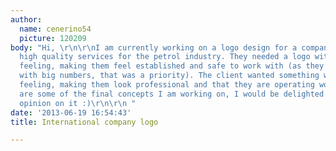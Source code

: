 ```yaml
---
author:
  name: cenerino54
  picture: 120209
body: "Hi, \r\n\r\nI am currently working on a logo design for a company that delivers
  high quality services for the petrol industry. They needed a logo with a modern
  feeling, making them feel established and safe to work with (as they are dealing
  with big numbers, that was a priority). The client wanted something with a helvetica-ish
  feeling, making them look professional and that they are operating worldwide.\r\n\r\nHere
  are some of the final concepts I am working on, I would be delighted to have your
  opinion on it :)\r\n\r\n "
date: '2013-06-19 16:54:43'
title: International company logo

---
```

